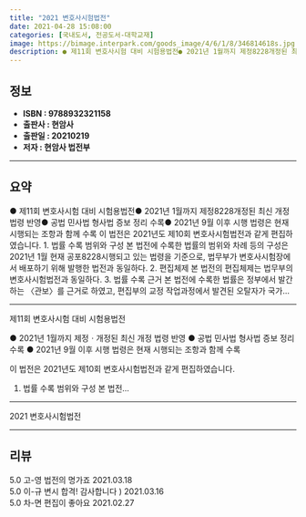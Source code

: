 ```yaml
---
title: "2021 변호사시험법전"
date: 2021-04-28 15:08:00
categories: [국내도서, 전공도서-대학교재]
image: https://bimage.interpark.com/goods_image/4/6/1/8/346814618s.jpg
description: ● 제11회 변호사시험 대비 시험용법전● 2021년 1월까지 제정8228개정된 최신 개정 법령 반영● 공법 민사법 형사법 증보 정리 수록● 2021년 9월 이후 시행 법령은 현재 시행되는 조항과 함께 수록 이 법전은 2021년도 제10회 변호사시험법전과 같게 편집하였습니다. 1. 법률
---
```


## **정보**

- **ISBN : 9788932321158**
- **출판사 : 현암사**
- **출판일 : 20210219**
- **저자 : 현암사 법전부**

------



## **요약**

●  제11회 변호사시험 대비 시험용법전● 2021년 1월까지 제정8228개정된 최신 개정 법령 반영● 공법 민사법 형사법 증보 정리 수록● 2021년 9월 이후 시행 법령은 현재 시행되는 조항과 함께 수록 이 법전은 2021년도 제10회 변호사시험법전과 같게 편집하였습니다. 1. 법률 수록 범위와 구성 본 법전에 수록한 법률의 범위와 차례 등의 구성은 2021년 1월 현재 공포8228시행되고 있는 법령을 기준으로, 법무부가 변호사시험장에서 배포하기 위해 발행한 법전과 동일하다. 2. 편집체제 본 법전의 편집체제는 법무부의 변호사시험법전과 동일하다. 3. 법률 수록 근거 본 법전에 수록한 법률은 정부에서 발간하는 〈관보〉를 근거로 하였고, 편집부의 교정 작업과정에서 발견된 오탈자가 국가...

------

제11회 변호사시험 대비 시험용법전

● 2021년 1월까지 제정ㆍ개정된 최신 개정 법령 반영
● 공법 민사법 형사법 증보 정리 수록
● 2021년 9월 이후 시행 법령은 현재 시행되는 조항과 함께 수록

 이 법전은 2021년도 제10회 변호사시험법전과 같게 편집하였습니다. 

1. 법률 수록 범위와 구성 
본 법전... 

------


2021 변호사시험법전 

------


## **리뷰** 

5.0 고-영 법전의 명가죠 2021.03.18 <br/>5.0 이-규 변시 합격! 감사합니다 ) 2021.03.16 <br/>5.0 차-면 편집이 좋아요 2021.02.27 <br/>